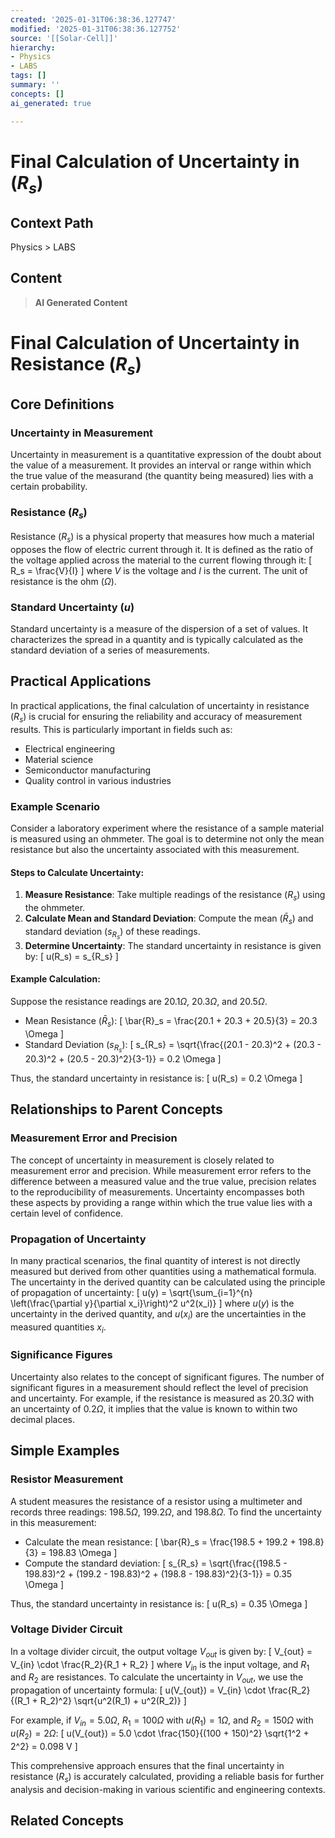 ```yaml
---
created: '2025-01-31T06:38:36.127747'
modified: '2025-01-31T06:38:36.127752'
source: '[[Solar-Cell]]'
hierarchy:
- Physics
- LABS
tags: []
summary: ''
concepts: []
ai_generated: true

---
```


# Final Calculation of Uncertainty in ($R_s$)

## Context Path
Physics > LABS

## Content
> **AI Generated Content**
 # Final Calculation of Uncertainty in Resistance ($R_s$)

## Core Definitions

### Uncertainty in Measurement
Uncertainty in measurement is a quantitative expression of the doubt about the value of a measurement. It provides an interval or range within which the true value of the measurand (the quantity being measured) lies with a certain probability.

### Resistance ($R_s$)
Resistance ($R_s$) is a physical property that measures how much a material opposes the flow of electric current through it. It is defined as the ratio of the voltage applied across the material to the current flowing through it:
\[ R_s = \frac{V}{I} \]
where $V$ is the voltage and $I$ is the current. The unit of resistance is the ohm ($\Omega$).

### Standard Uncertainty ($u$)
Standard uncertainty is a measure of the dispersion of a set of values. It characterizes the spread in a quantity and is typically calculated as the standard deviation of a series of measurements.

## Practical Applications

In practical applications, the final calculation of uncertainty in resistance ($R_s$) is crucial for ensuring the reliability and accuracy of measurement results. This is particularly important in fields such as:
- Electrical engineering
- Material science
- Semiconductor manufacturing
- Quality control in various industries

### Example Scenario
Consider a laboratory experiment where the resistance of a sample material is measured using an ohmmeter. The goal is to determine not only the mean resistance but also the uncertainty associated with this measurement.

#### Steps to Calculate Uncertainty:
1. **Measure Resistance**: Take multiple readings of the resistance ($R_s$) using the ohmmeter.
2. **Calculate Mean and Standard Deviation**: Compute the mean ($\bar{R}_s$) and standard deviation ($s_{R_s}$) of these readings.
3. **Determine Uncertainty**: The standard uncertainty in resistance is given by:
\[ u(R_s) = s_{R_s} \]

#### Example Calculation:
Suppose the resistance readings are $20.1 \Omega$, $20.3 \Omega$, and $20.5 \Omega$.
- Mean Resistance ($\bar{R}_s$):
\[ \bar{R}_s = \frac{20.1 + 20.3 + 20.5}{3} = 20.3 \Omega \]
- Standard Deviation ($s_{R_s}$):
\[ s_{R_s} = \sqrt{\frac{(20.1 - 20.3)^2 + (20.3 - 20.3)^2 + (20.5 - 20.3)^2}{3-1}} = 0.2 \Omega \]

Thus, the standard uncertainty in resistance is:
\[ u(R_s) = 0.2 \Omega \]

## Relationships to Parent Concepts

### Measurement Error and Precision
The concept of uncertainty in measurement is closely related to measurement error and precision. While measurement error refers to the difference between a measured value and the true value, precision relates to the reproducibility of measurements. Uncertainty encompasses both these aspects by providing a range within which the true value lies with a certain level of confidence.

### Propagation of Uncertainty
In many practical scenarios, the final quantity of interest is not directly measured but derived from other quantities using a mathematical formula. The uncertainty in the derived quantity can be calculated using the principle of propagation of uncertainty:
\[ u(y) = \sqrt{\sum_{i=1}^{n} \left(\frac{\partial y}{\partial x_i}\right)^2 u^2(x_i)} \]
where $u(y)$ is the uncertainty in the derived quantity, and $u(x_i)$ are the uncertainties in the measured quantities $x_i$.

### Significance Figures
Uncertainty also relates to the concept of significant figures. The number of significant figures in a measurement should reflect the level of precision and uncertainty. For example, if the resistance is measured as $20.3 \Omega$ with an uncertainty of $0.2 \Omega$, it implies that the value is known to within two decimal places.

## Simple Examples

### Resistor Measurement
A student measures the resistance of a resistor using a multimeter and records three readings: $198.5 \Omega$, $199.2 \Omega$, and $198.8 \Omega$. To find the uncertainty in this measurement:
- Calculate the mean resistance:
\[ \bar{R}_s = \frac{198.5 + 199.2 + 198.8}{3} = 198.83 \Omega \]
- Compute the standard deviation:
\[ s_{R_s} = \sqrt{\frac{(198.5 - 198.83)^2 + (199.2 - 198.83)^2 + (198.8 - 198.83)^2}{3-1}} = 0.35 \Omega \]

Thus, the standard uncertainty in resistance is:
\[ u(R_s) = 0.35 \Omega \]

### Voltage Divider Circuit
In a voltage divider circuit, the output voltage $V_{out}$ is given by:
\[ V_{out} = V_{in} \cdot \frac{R_2}{R_1 + R_2} \]
where $V_{in}$ is the input voltage, and $R_1$ and $R_2$ are resistances. To calculate the uncertainty in $V_{out}$, we use the propagation of uncertainty formula:
\[ u(V_{out}) = V_{in} \cdot \frac{R_2}{(R_1 + R_2)^2} \sqrt{u^2(R_1) + u^2(R_2)} \]

For example, if $V_{in} = 5.0 \Omega$, $R_1 = 100 \Omega$ with $u(R_1) = 1 \Omega$, and $R_2 = 150 \Omega$ with $u(R_2) = 2 \Omega$:
\[ u(V_{out}) = 5.0 \cdot \frac{150}{(100 + 150)^2} \sqrt{1^2 + 2^2} = 0.098 V \]

This comprehensive approach ensures that the final uncertainty in resistance ($R_s$) is accurately calculated, providing a reliable basis for further analysis and decision-making in various scientific and engineering contexts.

## Related Concepts
